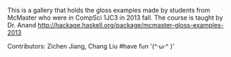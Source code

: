This is a gallery that holds the gloss examples made by students from McMaster who were in CompSci 1JC3 in 2013 fall.
The course is taught by Dr. Anand
http://hackage.haskell.org/package/mcmaster-gloss-examples-2013


Contributors: Zichen Jiang, Chang Liu
#have fun '(^·ω·^ )'
